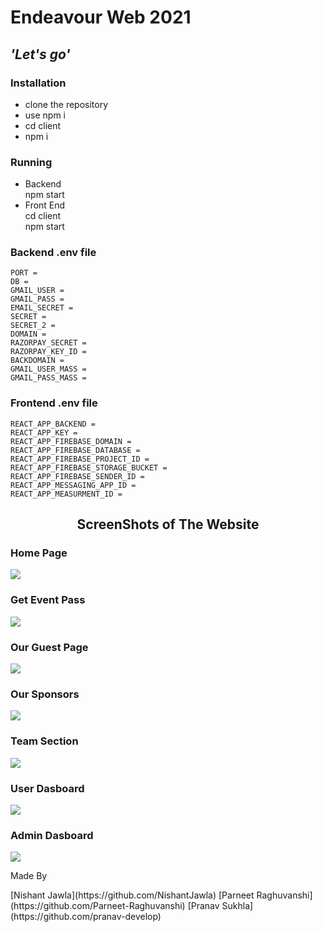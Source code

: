 # Endeavour Web 2021

## _'Let\'s go'_

### Installation

- clone the repository
- use npm i
- cd client
- npm i

### Running

- Backend\
  npm start
- Front End\
  cd client\
  npm start

### Backend .env file

```
PORT = 
DB = 
GMAIL_USER = 
GMAIL_PASS = 
EMAIL_SECRET = 
SECRET = 
SECRET_2 = 
DOMAIN = 
RAZORPAY_SECRET =
RAZORPAY_KEY_ID = 
BACKDOMAIN = 
GMAIL_USER_MASS = 
GMAIL_PASS_MASS = 
```

### Frontend .env file
```
REACT_APP_BACKEND = 
REACT_APP_KEY = 
REACT_APP_FIREBASE_DOMAIN =  
REACT_APP_FIREBASE_DATABASE = 
REACT_APP_FIREBASE_PROJECT_ID = 
REACT_APP_FIREBASE_STORAGE_BUCKET = 
REACT_APP_FIREBASE_SENDER_ID = 
REACT_APP_MESSAGING_APP_ID = 
REACT_APP_MEASURMENT_ID = 
```
<h2 align="center">ScreenShots of The Website</h2>
<h3>Home Page</h3>
<img src ="https://github.com/NishantJawla/Endeavour-web-2021/blob/main/ScreenShots/home.png" />
<h3>Get Event Pass</h3>
<img src ="https://github.com/NishantJawla/Endeavour-web-2021/blob/main/ScreenShots/eventpass.png" />
<h3>Our Guest Page</h3>
<img src ="https://github.com/NishantJawla/Endeavour-web-2021/blob/main/ScreenShots/speakerpage.png" />
<h3>Our Sponsors</h3>
<img src ="https://github.com/NishantJawla/Endeavour-web-2021/blob/main/ScreenShots/sponsors.png" />
<h3>Team Section</h3>
<img src ="https://github.com/NishantJawla/Endeavour-web-2021/blob/main/ScreenShots/team.png" />
<h3>User Dasboard</h3>
<img src ="https://github.com/NishantJawla/Endeavour-web-2021/blob/main/ScreenShots/userdashnoard.png" />
<h3>Admin Dasboard</h3>
<img src ="https://github.com/NishantJawla/Endeavour-web-2021/blob/main/ScreenShots/admin.png" />
<p>Made By</p>
[Nishant Jawla](https://github.com/NishantJawla)<br\>
[Parneet Raghuvanshi](https://github.com/Parneet-Raghuvanshi)<br\>
[Pranav Sukhla](https://github.com/pranav-develop)


